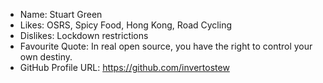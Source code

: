 - Name: Stuart Green
- Likes: OSRS, Spicy Food, Hong Kong, Road Cycling
- Dislikes: Lockdown restrictions
- Favourite Quote: In real open source, you have the right to control your own destiny.
- GitHub Profile URL: https://github.com/invertostew
